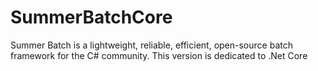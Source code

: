 # SummerBatchCore
Summer Batch is a lightweight, reliable, efficient, open-source batch framework for the C# community. This version is dedicated to .Net Core
